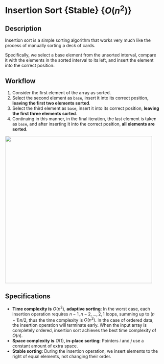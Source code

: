 # Insertion Sort {Stable} {$O(n^2)$}

## Description

Insertion sort is a simple sorting algorithm that works very much like the process of manually sorting a deck of cards.

Specifically, we select a base element from the unsorted interval, compare it with the elements in the sorted interval to its left, and insert the element into the correct position.

## Workflow

1. Consider the first element of the array as sorted.
2. Select the second element as `base`, insert it into its correct position, **leaving the first two elements sorted**.
3. Select the third element as `base`, insert it into its correct position, **leaving the first three elements sorted**.
4. Continuing in this manner, in the final iteration, the last element is taken as `base`, and after inserting it into the correct position, **all elements are sorted**.

<img src="workflow.jpg" style="width:5in" />

## Specifications

- **Time complexity is** $O(n^2)$, **adaptive sorting**: In the worst case, each insertion operation requires $n - 1, n - 2, ..., 2, 1$ loops, summing up to $(n - 1)n / 2$, thus the time complexity is $O(n^2)$. In the case of ordered data, the insertion operation will terminate early. When the input array is completely ordered, insertion sort achieves the best time complexity of $O(n)$.
- **Space complexity is** $O(1)$, **in-place sorting**: Pointers $i$ and $j$ use a constant amount of extra space.
- **Stable sorting**: During the insertion operation, we insert elements to the right of equal elements,
  not changing their order.

